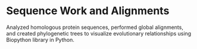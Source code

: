 # Sequence Work and Alignments
Analyzed homologous protein sequences, performed global alignments, and created phylogenetic trees to visualize evolutionary relationships using Biopython library in Python.
